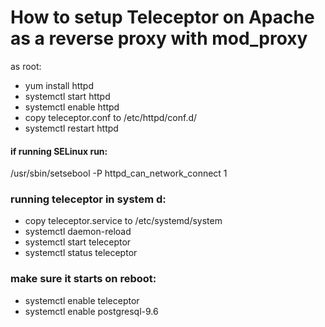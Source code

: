 # How to setup Teleceptor on Apache as a reverse proxy with mod_proxy

as root:
* yum install httpd
* systemctl start httpd
* systemctl enable httpd
* copy teleceptor.conf to /etc/httpd/conf.d/
* systemctl restart httpd

#### if running SELinux run:
  /usr/sbin/setsebool -P httpd_can_network_connect 1

### running teleceptor in system d:
* copy teleceptor.service to /etc/systemd/system
* systemctl daemon-reload
* systemctl start teleceptor
* systemctl status teleceptor

### make sure it starts on reboot:
* systemctl enable teleceptor
* systemctl enable postgresql-9.6
